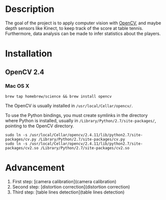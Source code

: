 Description
===========
The goal of the project is to apply computer vision with [OpenCV](http://opencv.org/), and maybe depth sensors like Kinect, to keep track of the score at table tennis. Furthermore, data analysis can be made to infer statistics about the players.


Installation
============

OpenCV 2.4
----------

### Mac OS X

```
brew tap homebrew/science && brew install opencv
```

The OpenCV is usually installed in `/usr/local/Cellar/opencv/`.

To use the Python bindings, you must create symlinks in the directory where Python is installed, usually in `/Library/Python/2.7/site-packages/`, pointing to the OpenCV directory.

```
sudo ln -s /usr/local/Cellar/opencv/2.4.11/lib/python2.7/site-packages/cv.py /Library/Python/2.7/site-packages/cv.py
sudo ln -s /usr/local/Cellar/opencv/2.4.11/lib/python2.7/site-packages/cv2.so /Library/Python/2.7/site-packages/cv2.so
```


Advancement
===========

1. First step: [camera calibration](camera calibration)
1. Second step: [distortion correction](distortion correction)
3. Third step: [table lines detection](table lines detection)


